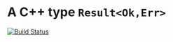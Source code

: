 # A C++ type `Result<Ok,Err>`

[![Build Status](https://travis-ci.org/raphaelmeyer/cpp-result.svg?branch=master)](https://travis-ci.org/raphaelmeyer/cpp-result)

